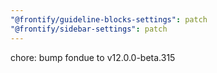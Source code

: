 ```yaml
---
"@frontify/guideline-blocks-settings": patch
"@frontify/sidebar-settings": patch
---
```


chore: bump fondue to v12.0.0-beta.315
